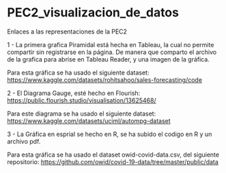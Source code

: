 # PEC2_visualizacion_de_datos
Enlaces a las representaciones de la PEC2

1 - La primera grafica Piramidal está hecha en Tableau, la cual no permite compartir sin registrarse en la página.
De manera que comparto el archivo de la grafica para abrise en Tableau Reader, y una imagen de la gráfica.

Para esta gráfica se ha usado el siguiente dataset: https://www.kaggle.com/datasets/rohitsahoo/sales-forecasting/code

2 - El Diagrama Gauge, esté hecho en Flourish: https://public.flourish.studio/visualisation/13625468/ 

Para este diagrama se ha usado el siguiente dataset: https://www.kaggle.com/datasets/uciml/autompg-dataset

3 - La Gráfica en esprial se hecho en R, se ha subido el codigo en R y un archivo pdf.

Para esta gráfica se ha usado el dataset owid-covid-data.csv, del siguiente repositorio: https://github.com/owid/covid-19-data/tree/master/public/data
